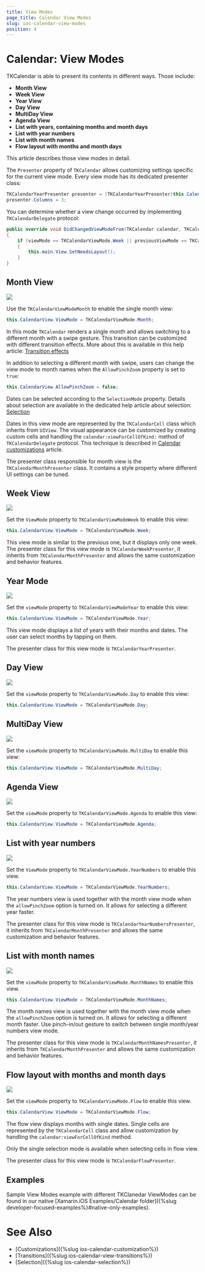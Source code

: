 ```yaml
---
title: View Modes
page_title: Calendar View Modes
slug: ios-calendar-view-modes
position: 4
---
```


# Calendar: View Modes

TKCalendar is able to present its contents in different ways. Those include:

- **Month View**
- **Week View**
- **Year View**
- **Day View**
- **MultiDay View**
- **Agenda View**
- **List with years, containing months and month days**
- **List with year numbers**
- **List with month names**
- **Flow layout with months and month days**

This article describes those view modes in detail.

The <code>Presenter</code> property of <code>TKCalendar</code> allows customizing settings specific for the current view mode. Every view mode has its dedicated presenter class:

```C#
TKCalendarYearPresenter presenter = (TKCalendarYearPresenter)this.CalendarView.Presenter;
presenter.Columns = 3;
```

You can determine whether a view change occurred by implementing <code>TKCalendarDelegate</code> protocol:

<snippet id='view-modes-changeviewmode'/>

```C#
public override void DidChangedViewModeFrom(TKCalendar calendar, TKCalendarViewMode previousViewMode, TKCalendarViewMode viewMode)
{
    if (viewMode == TKCalendarViewMode.Week || previousViewMode == TKCalendarViewMode.Week)
    {
        this.main.View.SetNeedsLayout();
    }
}
```

## Month View

<img src="images/calendar-viewmode-month.png"/>

Use the <code>TKCalendarViewModeMonth</code> to enable the single month view:

```C#
this.CalendarView.ViewMode = TKCalendarViewMode.Month;
```

In this mode <code>TKCalendar</code> renders a single month and allows switching to a different month with a swipe gesture. This transition can be customized with different transition effects. More about this is available in this help article: [Transition effects](view-transitions)

In addition to selecting a different month with swipe, users can change the view mode to month names when the <code>AllowPinchZoom</code> property is set to <code>true</code>:

<snippet id='view-modes-pinchzoom'/>

```C#
this.CalendarView.AllowPinchZoom = false;
```

Dates can be selected according to the <code>SelectionMode</code> property. Details about selection are available in the dedicated help article about selection: [Selection](selection)

Dates in this view mode are represented by the <code>TKCalendarCell</code> class which inherits from <code>UIView</code>. The visual appearance can be customized by creating custom cells and handling the <code>calendar:viewForCellOfKind:</code> method of <code>TKCalendarDelegate</code> protocol. This technique is described in [Calendar customizations](customizations) article.

The presenter class responsible for month view is the <code>TKCalendarMonthPresenter</code> class. It contains a style property where different UI settings can be tuned.

## Week View

<img src="images/calendar-viewmode-week.png"/>

Set the <code>ViewMode</code> property to <code>TKCalendarViewModeWeek</code> to enable this view:

```C#
this.CalendarView.ViewMode = TKCalendarViewMode.Week;
```

This view mode is similar to the previous one, but it displays only one week. The presenter class for this view mode is <code>TKCalendarWeekPresenter</code>, it inherits from <code>TKCalendarMonthPresenter</code> and allows the same customization and behavior features.

## Year Mode

<img src="images/calendar-viewmode-year.png"/>

Set the <code>viewMode</code> property to <code>TKCalendarViewModeYear</code> to enable this view:

```C#
this.CalendarView.ViewMode = TKCalendarViewMode.Year;
```

This view mode displays a list of years with their months and dates. The user can select months by tapping on them.

The presenter class for this view mode is <code>TKCalendarYearPresenter</code>.

## Day View

<img src="images/calendar-viewmodes-day.png"/>

Set the <code>viewMode</code> property to <code>TKCalendarViewMode.Day</code> to enable this view:

```C#
this.CalendarView.ViewMode = TKCalendarViewMode.Day;
```

## MultiDay View

<img src="images/calendar-viewmodes-multiday.png"/>

Set the <code>viewMode</code> property to <code>TKCalendarViewMode.MultiDay</code> to enable this view:

```C#
this.CalendarView.ViewMode = TKCalendarViewMode.MultiDay;
```

## Agenda View

<img src="images/calendar-viewmodes-agenda.png"/>

Set the <code>viewMode</code> property to <code>TKCalendarViewMode.Agenda</code> to enable this view:

```C#
this.CalendarView.ViewMode = TKCalendarViewMode.Agenda;
```

## List with year numbers

<img src="images/calendar-viewmode-year-numbers.png"/>

Set the <code>ViewMode</code> property to <code>TKCalendarViewMode.YearNumbers</code> to enable this view.

```C#
this.CalendarView.ViewMode = TKCalendarViewMode.YearNumbers;
```

The year numbers view is used together with the month view mode when the <code>allowPinchZoom</code> option is turned on. It allows for selecting a different year faster.

The presenter class for this view mode is <code>TKCalendarYearNumbersPresenter</code>, it inherits from <code>TKCalendarMonthPresenter</code> and allows the same customization and behavior features.

## List with month names

<img src="images/calendar-viewmode-month-names.png"/>

Set the <code>viewMode</code> property to <code>TKCalendarViewMode.MonthNames</code> to enable this view.

```C#
this.CalendarView.ViewMode = TKCalendarViewMode.MonthNames;
```

The month names view is used together with the month view mode when the <code>allowPinchZoom</code> option is turned on. It allows for selecting a different month faster. Use pinch-in/out gesture to switch between single month/year numbers view mode.

The presenter class for this view mode is <code>TKCalendarMonthNamesPresenter</code>, it inherits from <code>TKCalendarMonthPresenter</code> and allows the same customization and behavior features.

## Flow layout with months and month days ##

<img src="images/calendar-viewmodes-flow.png"/>

Set the <code>viewMode</code> property to <code>TKCalendarViewMode.Flow</code> to enable this view.

```C#
this.CalendarView.ViewMode = TKCalendarViewMode.Flow;
```

The flow view displays months with single dates. Single cells are represented by the <code>TKCalendarCell</code> class and allow customization by handling the <code>calendar:viewForCellOfKind</code> method.

Only the single selection mode is available when selecting cells in flow view.

The presenter class for this view mode is <code>TKCalendarFlowPresenter</code>.

## Examples

Sample View Modes example with different TKClanedar ViewModes can be found in our native [Xamarin.iOS Examples/Calendar folder]({%slug developer-focused-examples%}#native-only-examples).

# See Also

- [Customizations]({%slug ios-calendar-customization%})
- [Transitions]({%slug ios-calendar-view-transitions%})
- [Selection]({%slug ios-calendar-selection%})